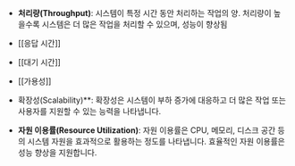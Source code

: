 - **처리량(Throughput)**: 시스템이 특정 시간 동안 처리하는 작업의 양.
  처리량이 높을수록 시스템은 더 많은 작업을 처리할 수 있으며, 성능이 향상됨
    
- [[응답 시간]]    
- [[대기 시간]] 
- [[가용성]]
    
- 확장성(Scalability)**: 확장성은 시스템이 부하 증가에 대응하고 더 많은 작업 또는 사용자를 지원할 수 있는 능력을 나타냅니다.
    
- **자원 이용률(Resource Utilization)**: 자원 이용률은 CPU, 메모리, 디스크 공간 등의 시스템 자원을 효과적으로 활용하는 정도를 나타냅니다. 효율적인 자원 이용률은 성능 향상을 지원합니다.